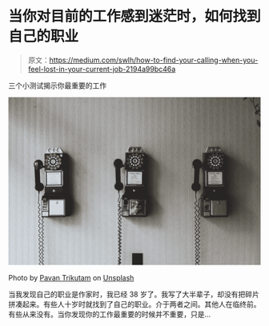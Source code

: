# 当你对目前的工作感到迷茫时，如何找到自己的职业

> 原文：<https://medium.com/swlh/how-to-find-your-calling-when-you-feel-lost-in-your-current-job-2194a99bc46a>

三个小测试揭示你最重要的工作

![](img/0ff863aeb4a11065e02f01d91bd61149.png)

Photo by [Pavan Trikutam](https://unsplash.com/@ptrikutam?utm_source=medium&utm_medium=referral) on [Unsplash](https://unsplash.com?utm_source=medium&utm_medium=referral)

当我发现自己的职业是作家时，我已经 38 岁了。我写了大半辈子，却没有把碎片拼凑起来。有些人十岁时就找到了自己的职业。介于两者之间。其他人在临终前。有些从来没有。当你发现你的工作最重要的时候并不重要，只是…